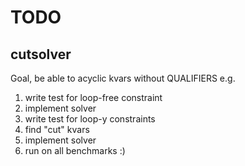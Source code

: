 TODO
====


cutsolver
---------

Goal, be able to acyclic kvars without QUALIFIERS e.g.

1. write test for loop-free constraint
2. implement solver
3. write test for loop-y constraints
4. find "cut" kvars
5. implement solver
6. run on all benchmarks :)




